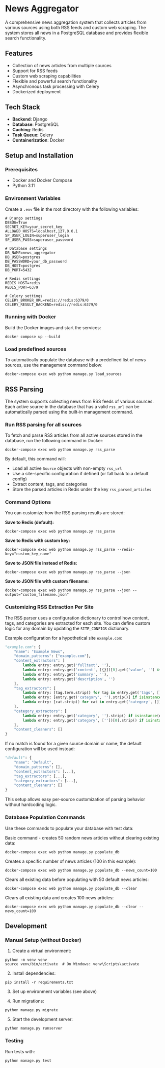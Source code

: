 # News Aggregator

A comprehensive news aggregation system that collects articles from various sources using both RSS feeds and custom web scraping. The system stores all news in a PostgreSQL database and provides flexible search functionality.

## Features

- Collection of news articles from multiple sources
- Support for RSS feeds
- Custom web scraping capabilities
- Flexible and powerful search functionality
- Asynchronous task processing with Celery
- Dockerized deployment

## Tech Stack

- **Backend**: Django
- **Database**: PostgreSQL
- **Caching**: Redis
- **Task Queue**: Celery
- **Containerization**: Docker

## Setup and Installation

### Prerequisites

- Docker and Docker Compose
- Python 3.11

### Environment Variables

Create a `.env` file in the root directory with the following variables:

```
# Django settings
DEBUG=True
SECRET_KEY=your_secret_key
ALLOWED_HOSTS=localhost,127.0.0.1
SP_USER_LOGIN=superuser_login
SP_USER_PASS=superuser_password

# Database settings
DB_NAME=news_aggregator
DB_USER=postgres
DB_PASSWORD=your_db_password
DB_HOST=postgres
DB_PORT=5432

# Redis settings
REDIS_HOST=redis
REDIS_PORT=6379

# Celery settings
CELERY_BROKER_URL=redis://redis:6379/0
CELERY_RESULT_BACKEND=redis://redis:6379/0
```

### Running with Docker

Build the Docker images and start the services:
```
docker compose up --build
```

### Load predefined sources

To automatically populate the database with a predefined list of news sources, use the management command below:

```bash
docker-compose exec web python manage.py load_sources
```


## RSS Parsing

The system supports collecting news from RSS feeds of various sources. Each active source in the database that has a valid `rss_url` can be automatically parsed using the built-in management command.

### Run RSS parsing for all sources

To fetch and parse RSS articles from all active sources stored in the database, run the following command in Docker:

```
docker-compose exec web python manage.py rss_parse
```

By default, this command will:
- Load all active `Source` objects with non-empty `rss_url`
- Use a site-specific configuration if defined (or fall back to a default config)
- Extract content, tags, and categories
- Store the parsed articles in Redis under the key `rss_parsed_articles`

### Command Options

You can customize how the RSS parsing results are stored:

**Save to Redis (default):**
```
docker-compose exec web python manage.py rss_parse
```

**Save to Redis with custom key:**
```
docker-compose exec web python manage.py rss_parse --redis-key="custom_key_name"
```

**Save to JSON file instead of Redis:**
```
docker-compose exec web python manage.py rss_parse --json
```

**Save to JSON file with custom filename:**
```
docker-compose exec web python manage.py rss_parse --json --output="custom_filename.json"
```

### Customizing RSS Extraction Per Site

The RSS parser uses a configuration dictionary to control how content, tags, and categories are extracted for each site. You can define custom logic for any domain by updating the `SITE_CONFIGS` dictionary.

Example configuration for a hypothetical site `example.com`:

```python
"example.com": {
    "name": "Example News",
    "domain_patterns": ["example.com"],
    "content_extractors": [
        lambda entry: entry.get('fulltext', ''),
        lambda entry: entry.get('content', [{}])[0].get('value', '') if entry.get('content') else '',
        lambda entry: entry.get('summary', ''),
        lambda entry: entry.get('description', '')
    ],
    "tag_extractors": [
        lambda entry: [tag.term.strip() for tag in entry.get('tags', []) if hasattr(tag, 'term') and tag.term.strip()],
        lambda entry: [entry.get('category', '').strip()] if isinstance(entry.get('category'), str) else [],
        lambda entry: [cat.strip() for cat in entry.get('category', []) if cat and cat.strip()] if isinstance(entry.get('category'), list) else []
    ],
    "category_extractors": [
        lambda entry: entry.get('category', '').strip() if isinstance(entry.get('category'), str) else '',
        lambda entry: entry.get('category', [''])[0].strip() if isinstance(entry.get('category'), list) and entry.get('category') else ''
    ],
    "content_cleaners": []
}
```

If no match is found for a given source domain or name, the default configuration will be used instead:

```python
"default": {
    "name": "Default",
    "domain_patterns": [],
    "content_extractors": [...],
    "tag_extractors": [...],
    "category_extractors": [...],
    "content_cleaners": []
}
```

This setup allows easy per-source customization of parsing behavior without hardcoding logic.


### Database Population Commands

Use these commands to populate your database with test data:

Basic command - creates 50 random news articles without clearing existing data:
```
docker-compose exec web python manage.py populate_db
```

Creates a specific number of news articles (100 in this example):
```
docker-compose exec web python manage.py populate_db --news_count=100
```

Clears all existing data before populating with 50 default news articles:
```
docker-compose exec web python manage.py populate_db --clear
```

Clears all existing data and creates 100 news articles:
```
docker-compose exec web python manage.py populate_db --clear --news_count=100
```

## Development

### Manual Setup (without Docker)

1. Create a virtual environment:
```
python -m venv venv
source venv/bin/activate  # On Windows: venv\Scripts\activate
```

2. Install dependencies:
```
pip install -r requirements.txt
```

3. Set up environment variables (see above)

4. Run migrations:
```
python manage.py migrate
```

5. Start the development server:
```
python manage.py runserver
```

### Testing

Run tests with:
```
python manage.py test
```